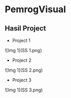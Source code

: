# PemrogVisual


## Hasil Project

- Project 1

![Img 1](SS 1.png)

- Project 2

![Img 1](SS 2.png)

- Project 3

![Img 1](SS 3.png)